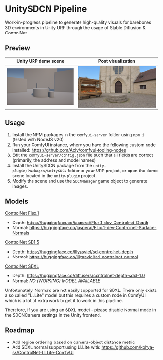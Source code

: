 # UnitySDCN Pipeline
Work-in-progress pipeline to generate high-quality visuals for barebones 3D environments 
in Unity URP through the usage of Stable Diffusion & ControlNet.

## Preview
Unity URP demo scene       |  Post visualization
:-------------------------:|:-------------------------:
![](resources/pre-gen.png) |  ![](resources/post-gen.png)

## Usage
1. Install the NPM packages in the `comfyui-server` folder using `npm i` (tested with NodeJS v20)
2. Run your ComfyUI instance, where you have the following custom node installed: https://github.com/Acly/comfyui-tooling-nodes
3. Edit the `comfyui-server/config.json` file such that all fields are correct (primarily, the address and model names)
4. Install the UnitySDCN package from the `unity-plugin/Packages/UnitySDCN` folder to your URP project, or open the demo scene located in the `unity-plugin` project.
5. Modify the scene and use the `SDCNManager` game object to generate images.

## Models
<u>ControlNet Flux.1</u>
* Depth: https://huggingface.co/jasperai/Flux.1-dev-Controlnet-Depth
* Normal: https://huggingface.co/jasperai/Flux.1-dev-Controlnet-Surface-Normals

<u>ControlNet SD1.5</u>
* Depth: https://huggingface.co/lllyasviel/sd-controlnet-depth
* Normal: https://huggingface.co/lllyasviel/sd-controlnet-normal

<u>ControlNet SDXL</u>
* Depth: https://huggingface.co/diffusers/controlnet-depth-sdxl-1.0
* Normal: <i>NO (WORKING) MODEL AVAILABLE</i>

Unfortunately, Normals are not easily supported for SDXL. There only exists
a so called "LLLite" model but this requires a custom node in ComfyUI which
is a lot of extra work to get it to work in this pipeline.

Therefore, if you are using an SDXL model - please disable Normal mode in the
SDCNCamera settings in the Unity frontend.

## Roadmap
* Add region ordering based on camera-object distance metric
* Add SDXL normal support using LLLite with: https://github.com/kohya-ss/ControlNet-LLLite-ComfyUI